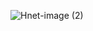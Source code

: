 ![Hnet-image (2)](https://user-images.githubusercontent.com/66052467/151707258-1e97e7c2-0f18-4147-adaa-9462c68dfd98.gif)
